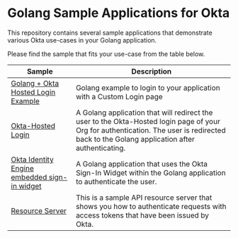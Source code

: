 # Golang Sample Applications for Okta
This repository contains several sample applications that demonstrate various Okta use-cases in your Golang application.

Please find the sample that fits your use-case from the table below.

| Sample                                  | Description |
|-----------------------------------------|-------------|
| [Golang + Okta Hosted Login Example](/custom-login) | Golang example to login to your application with a Custom Login page |
| [Okta-Hosted Login](/okta-hosted-login) | A Golang application that will redirect the user to the Okta-Hosted login page of your Org for authentication.  The user is redirected back to the Golang application after authenticating. |
| [Okta Identity Engine embedded sign-in widget](/identity-engine/embedded-sign-in-widget) | A Golang application that uses the Okta Sign-In Widget within the Golang application to authenticate the user. |
| [Resource Server](/resource-server) | This is a sample API resource server that shows you how to authenticate requests with access tokens that have been issued by Okta. |
